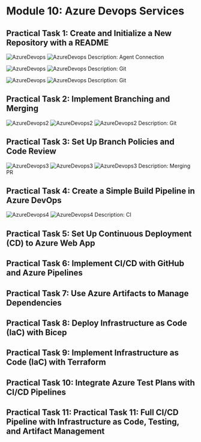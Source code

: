 # Module 10: Azure Devops Services

## Practical Task 1: Create and Initialize a New Repository with a README

![AzureDevops](task1/agentconnect.png)
![AzureDevops](task1/agentonline.png)
Description: Agent Connection

![AzureDevops](task1/createrepo.png)
![AzureDevops](task1/cloning.png)
Description: Git

![AzureDevops](task1/terraform.png)
![AzureDevops](task1/joblogs.png)
Description: Git

## Practical Task 2: Implement Branching and Merging

![AzureDevops2](task2/branches.png)
![AzureDevops2](task2/pr.png)
![AzureDevops2](task2/pr2.png)
Description: Git

## Practical Task 3: Set Up Branch Policies and Code Review

![AzureDevops3](task3/git.png)
![AzureDevops3](task3/reviewer.png)
![AzureDevops3](task3/pr.png)
Description: Merging PR

## Practical Task 4: Create a Simple Build Pipeline in Azure DevOps

![AzureDevops4](task4/goconfig.png)
![AzureDevops4](task4/imitatego.png)
Description: CI

## Practical Task 5: Set Up Continuous Deployment (CD) to Azure Web App


## Practical Task 6: Implement CI/CD with GitHub and Azure Pipelines

## Practical Task 7: Use Azure Artifacts to Manage Dependencies

## Practical Task 8: Deploy Infrastructure as Code (IaC) with Bicep

## Practical Task 9: Implement Infrastructure as Code (IaC) with Terraform

## Practical Task 10: Integrate Azure Test Plans with CI/CD Pipelines

## Practical Task 11: Practical Task 11: Full CI/CD Pipeline with Infrastructure as Code, Testing, and Artifact Management
